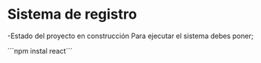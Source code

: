 <h1>Sistema de registro</h1>
-Estado del proyecto en construcción
Para ejecutar el sistema debes poner;

´´´npm instal react´´´
